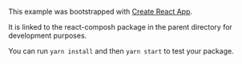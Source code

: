 This example was bootstrapped with [Create React App](https://github.com/facebook/create-react-app).

It is linked to the react-composh package in the parent directory for development purposes.

You can run `yarn install` and then `yarn start` to test your package.
